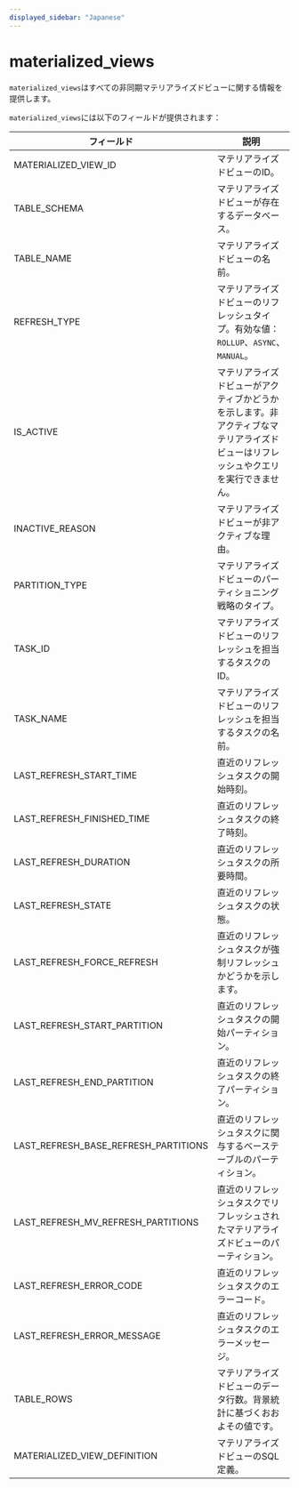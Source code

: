 ```yaml
---
displayed_sidebar: "Japanese"
---
```


# materialized_views

`materialized_views`はすべての非同期マテリアライズドビューに関する情報を提供します。

`materialized_views`には以下のフィールドが提供されます：

| **フィールド**                          | **説明**                                                      |
| ------------------------------------ | ------------------------------------------------------------ |
| MATERIALIZED_VIEW_ID                 | マテリアライズドビューのID。                                 |
| TABLE_SCHEMA                         | マテリアライズドビューが存在するデータベース。             |
| TABLE_NAME                           | マテリアライズドビューの名前。                               |
| REFRESH_TYPE                         | マテリアライズドビューのリフレッシュタイプ。有効な値：`ROLLUP`、`ASYNC`、`MANUAL`。 |
| IS_ACTIVE                            | マテリアライズドビューがアクティブかどうかを示します。非アクティブなマテリアライズドビューはリフレッシュやクエリを実行できません。 |
| INACTIVE_REASON                      | マテリアライズドビューが非アクティブな理由。           |
| PARTITION_TYPE                       | マテリアライズドビューのパーティショニング戦略のタイプ。     |
| TASK_ID                              | マテリアライズドビューのリフレッシュを担当するタスクのID。 |
| TASK_NAME                            | マテリアライズドビューのリフレッシュを担当するタスクの名前。 |
| LAST_REFRESH_START_TIME              | 直近のリフレッシュタスクの開始時刻。                  |
| LAST_REFRESH_FINISHED_TIME           | 直近のリフレッシュタスクの終了時刻。                    |
| LAST_REFRESH_DURATION                | 直近のリフレッシュタスクの所要時間。                    |
| LAST_REFRESH_STATE                   | 直近のリフレッシュタスクの状態。                       |
| LAST_REFRESH_FORCE_REFRESH           | 直近のリフレッシュタスクが強制リフレッシュかどうかを示します。 |
| LAST_REFRESH_START_PARTITION         | 直近のリフレッシュタスクの開始パーティション。         |
| LAST_REFRESH_END_PARTITION           | 直近のリフレッシュタスクの終了パーティション。           |
| LAST_REFRESH_BASE_REFRESH_PARTITIONS | 直近のリフレッシュタスクに関与するベーステーブルのパーティション。 |
| LAST_REFRESH_MV_REFRESH_PARTITIONS   | 直近のリフレッシュタスクでリフレッシュされたマテリアライズドビューのパーティション。 |
| LAST_REFRESH_ERROR_CODE              | 直近のリフレッシュタスクのエラーコード。                  |
| LAST_REFRESH_ERROR_MESSAGE           | 直近のリフレッシュタスクのエラーメッセージ。               |
| TABLE_ROWS                           | マテリアライズドビューのデータ行数。背景統計に基づくおおよその値です。 |
| MATERIALIZED_VIEW_DEFINITION         | マテリアライズドビューのSQL定義。                     |
